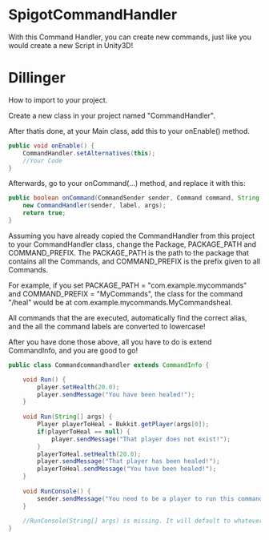 # SpigotCommandHandler
With this Command Handler, you can create new commands, just like you would create a new Script in Unity3D!


# Dillinger

How to import to your project.

Create a new class in your project named "CommandHandler".

After thatis done, at your Main class, add this to your onEnable() method.

```java
public void onEnable() {
    CommandHandler.setAlternatives(this);
    //Your Code
}
```

Afterwards, go to your onCommand(...) method, and replace it with this:
```java
public boolean onCommand(CommandSender sender, Command command, String label, String[] args) {
    new CommandHandler(sender, label, args);
    return true;
}
```

Assuming you have already copied the CommandHandler from this project to your CommandHandler class, change the Package, PACKAGE_PATH and COMMAND_PREFIX. The PACKAGE_PATH is the path to the package that contains all the Commands, and COMMAND_PREFIX is the prefix given to all Commands.

For example, if you set PACKAGE_PATH = "com.example.mycommands" and COMMAND_PREFIX = "MyCommands", the class for the command "/heal" would be at
com.example.mycommands.MyCommandsheal. 

All commands that the are executed, automatically find the correct alias, and the all the command labels are converted to lowercase!

After you have done those above, all you have to do is extend CommandInfo, and you are good to go! 

```java
public class Commandcommandhandler extends CommandInfo {

	void Run() {
		player.setHealth(20.0);
		player.sendMessage("You have been healed!");
	}
	
	void Run(String[] args) {
		Player playerToHeal = Bukkit.getPlayer(args[0]);
		if(playerToHeal == null) {
			player.sendMessage("That player does not exist!");
		} 
		playerToHeal.setHealth(20.0);
		player.sendMessage("That player has been healed!");
		playerToHeal.sendMessage("You have been healed!");
	}
	
	void RunConsole() {
		sender.sendMessage("You need to be a player to run this command!");
	}
	
	//RunConsole(String[] args) is missing. It will default to whatever the method has inside the CommandInfo class!
}
```

